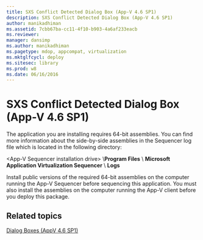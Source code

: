 ```yaml
---
title: SXS Conflict Detected Dialog Box (App-V 4.6 SP1)
description: SXS Conflict Detected Dialog Box (App-V 4.6 SP1)
author: manikadhiman
ms.assetid: 7cbb67ba-cc11-4f10-b903-4a6af233eacb
ms.reviewer: 
manager: dansimp
ms.author: manikadhiman
ms.pagetype: mdop, appcompat, virtualization
ms.mktglfcycl: deploy
ms.sitesec: library
ms.prod: w8
ms.date: 06/16/2016
---
```



# SXS Conflict Detected Dialog Box (App-V 4.6 SP1)


The application you are installing requires 64-bit assemblies. You can find more information about the side-by-side assemblies in the Sequencer log file which is located in the following directory:

&lt;App-V Sequencer installation drive&gt; \\**Program Files** \\ **Microsoft Application Virtualization Sequencer** \\ **Logs**

Install public versions of the required 64-bit assemblies on the computer running the App-V Sequencer before sequencing this application. You must also install the assemblies on the computer running the App-V client before you deploy this package.

## Related topics


[Dialog Boxes (AppV 4.6 SP1)](dialog-boxes--appv-46-sp1-.md)

 

 






